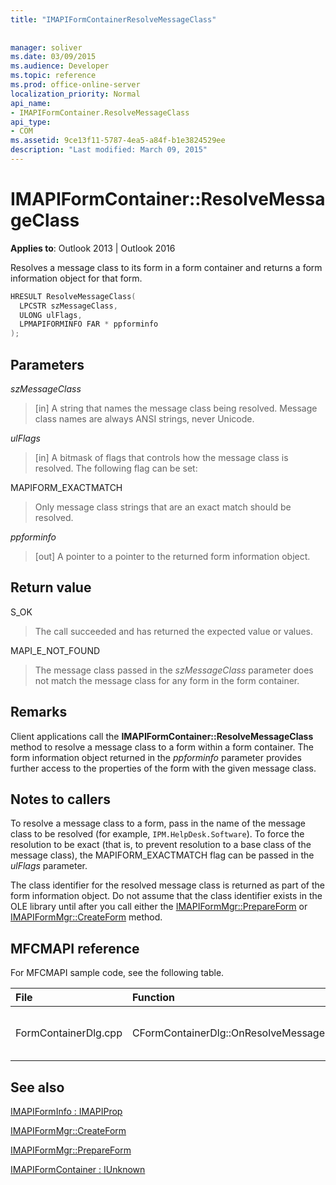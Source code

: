 ```yaml
---
title: "IMAPIFormContainerResolveMessageClass"
 
 
manager: soliver
ms.date: 03/09/2015
ms.audience: Developer
ms.topic: reference
ms.prod: office-online-server
localization_priority: Normal
api_name:
- IMAPIFormContainer.ResolveMessageClass
api_type:
- COM
ms.assetid: 9ce13f11-5787-4ea5-a84f-b1e3824529ee
description: "Last modified: March 09, 2015"
---
```


# IMAPIFormContainer::ResolveMessageClass

  
  
**Applies to**: Outlook 2013 | Outlook 2016 
  
Resolves a message class to its form in a form container and returns a form information object for that form.
  
```cpp
HRESULT ResolveMessageClass(
  LPCSTR szMessageClass,
  ULONG ulFlags,
  LPMAPIFORMINFO FAR * ppforminfo
);
```

## Parameters

 _szMessageClass_
  
> [in] A string that names the message class being resolved. Message class names are always ANSI strings, never Unicode.
    
 _ulFlags_
  
> [in] A bitmask of flags that controls how the message class is resolved. The following flag can be set:
    
MAPIFORM_EXACTMATCH 
  
> Only message class strings that are an exact match should be resolved.
    
 _ppforminfo_
  
> [out] A pointer to a pointer to the returned form information object.
    
## Return value

S_OK 
  
> The call succeeded and has returned the expected value or values.
    
MAPI_E_NOT_FOUND 
  
> The message class passed in the  _szMessageClass_ parameter does not match the message class for any form in the form container. 
    
## Remarks

Client applications call the **IMAPIFormContainer::ResolveMessageClass** method to resolve a message class to a form within a form container. The form information object returned in the  _ppforminfo_ parameter provides further access to the properties of the form with the given message class. 
  
## Notes to callers

To resolve a message class to a form, pass in the name of the message class to be resolved (for example,  `IPM.HelpDesk.Software`). To force the resolution to be exact (that is, to prevent resolution to a base class of the message class), the MAPIFORM_EXACTMATCH flag can be passed in the  _ulFlags_ parameter. 
  
The class identifier for the resolved message class is returned as part of the form information object. Do not assume that the class identifier exists in the OLE library until after you call either the [IMAPIFormMgr::PrepareForm](imapiformmgr-prepareform.md) or [IMAPIFormMgr::CreateForm](imapiformmgr-createform.md) method. 
  
## MFCMAPI reference

For MFCMAPI sample code, see the following table.
  
|**File**|**Function**|**Comment**|
|:-----|:-----|:-----|
|FormContainerDlg.cpp  <br/> |CFormContainerDlg::OnResolveMessageClass  <br/> |MFCMAPI uses the **IMAPIFormContainer::ResolveMessageClass** method to locate a form that is associated with a message class.  <br/> |
   
## See also



[IMAPIFormInfo : IMAPIProp](imapiforminfoimapiprop.md)
  
[IMAPIFormMgr::CreateForm](imapiformmgr-createform.md)
  
[IMAPIFormMgr::PrepareForm](imapiformmgr-prepareform.md)
  
[IMAPIFormContainer : IUnknown](imapiformcontaineriunknown.md)

